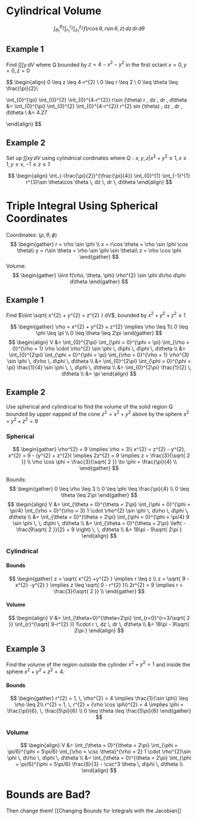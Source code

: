 # Cylindrical Volume

$$
\int_{\theta_{1}}^{\theta_{2}} \int_{r_{1}}^{r_{2}} \int_{z_{1}}^{z_{2}} f(r\cos \theta, r\sin \theta, z) \, dz  \, dr  \, d\theta 
$$

## Example 1
Find $\int \int \int y \, dV$ where Q bounded by $z = 4-x^{2}-y^{2}$ in the first octant $x=0, y=0, z=0$

$$
\begin{align}
0 \leq z \leq 4-r^{2} \\
0 \leq r \leq 2 \\
0 \leq \theta \leq \frac{\pi}{2}\\

\int_{0}^{\pi} \int_{0}^{2} \int_{0}^{4-r^{2}} r\sin (\theta) r \, dz  \, dr  \, d\theta &= \int_{0}^{\pi} \int_{0}^{2} \int_{0}^{4-r^{2}} r^{2} sin (\theta) \, dz  \, dr  \, d\theta  \\
&= 4.27

\end{align}
$$

## Example 2
Set up $\int \int xy \,dV$ using cylindrical cordinates where $Q: {x, y, z} | x^{2} + y^{2} \leq 1, x \geq 1, y \leq x, -1 \leq z \leq 1$ 

$$
\begin{align}
\int_{-\frac{\pi}{2}}^{\frac{\pi}{4}} \int_{0}^{1} \int_{-1}^{1} r^{3}\sin \theta\cos \theta \, dz  \, dr  \, d\theta 
\end{align}
$$

# Triple Integral Using Spherical Coordinates

Coordinates: $(\rho, \theta, \phi)$
$$
\begin{gather}
r = \rho \sin \phi \\
x = r\cos \theta = \rho \sin \phi \cos \theta\\
y = r\sin \theta = \rho \sin \phi \sin \theta\\
z = \rho \cos \phi
\end{gather}
$$
Volume:
$$
\begin{gather}
\iiint f(\rho, \theta, \phi) \rho^{2} \sin \phi d\rho d\phi d\theta
\end{gather}
$$

## Example 1

Find $\iiint \sqrt{ x^{2} + y^{2} + z^{2} } dV$, bounded by $x^{2} + y^{2} + z^{2} \leq 1$

$$
\begin{gather}
\rho = x^{2} + y^{2} + z^{2} \implies \rho \leq 1\\
0 \leq \phi \leq \pi \\
0 \leq \theta \leq 2\pi
\end{gather}
$$
$$
\begin{align}
V &= \int_{0}^{2\pi} \int_{\phi = 0}^{\phi = \pi} \int_{\rho = 0}^{\rho = 1} \rho \cdot \rho^{2} \sin \phi \, d\phi  \, d\phi  \, d\theta \\
&= \int_{0}^{2\pi} \int_{\phi = 0}^{\phi = \pi} \int_{\rho = 0}^{\rho = 1} \rho^{3} \sin \phi \, d\rho  \, d\phi  \, d\theta \\
&= \int_{0}^{2\pi} \int_{\phi = 0}^{\phi = \pi} \frac{1}{4} \sin \phi \, \, d\phi  \, d\theta \\
&= \int_{0}^{2\pi} \frac{1}{2}  \, d\theta \\
&= \pi
\end{align}
$$

## Example 2

Use spherical and cylindrical to find the volume of the solid region Q bounded by upper napped of the cone $z^{2} = x^{2} + y^{2}$ above by the sphere $x^{2} + y^{2} + z^{2} = 9$

### Spherical
$$
\begin{gather}
\rho^{2} = 9 \implies \rho = 3\\
x^{2} = z^{2} - y^{2}, x^{2} = 9 - (y^{2} + z^{2}) \implies 2z^{2} = 9 \implies z = \frac{3}{\sqrt{ 2 }} \\
\rho \cos \phi = \frac{3}{\sqrt{ 2 }} \to \phi = \frac{\pi}{4} \\
\end{gather}
$$

Bounds:
$$
\begin{gather}
0 \leq \rho \leq 3 \\
0 \leq \phi \leq \frac{\pi}{4} \\
0 \leq \theta \leq 2\pi
\end{gather}
$$
$$
\begin{align}
V &= \int_{\theta = 0}^{\theta = 2\pi}  \int_{\phi = 0}^{\phi = \pi/4} \int_{\rho = 0}^{\rho = 3} 1 \cdot \rho^{2} \sin \phi \, d\rho  \, d\phi  \, d\theta \\
&= \int_{\theta = 0}^{\theta = 2\pi}  \int_{\phi = 0}^{\phi = \pi/4} 9 \sin \phi \, \, d\phi  \, d\theta \\
&= \int_{\theta = 0}^{\theta = 2\pi}  \left( -\frac{9\sqrt{ 2 }}{2} + 9 \right) \, \, d\theta \\
&= 18\pi - 9\sqrt{ 2\pi }
\end{align}
$$

### Cylindrical

#### Bounds
$$
\begin{gather}
z = \sqrt{ x^{2} +y^{2} } \implies r \leq z \\
z = \sqrt{ 9 - x^{2} -y^{2} } \implies z \leq \sqrt{ 0 - r^{2} }\\
2r^{2} = 9 \implies r = \frac{3}{\sqrt{ 2 }} \\
\end{gather}
$$

#### Volume
$$
\begin{align}
V &= \int_{\theta=0}^{\theta=2\pi} \int_{r=0}^{r=3/\sqrt{ 2 }} \int_{r}^{\sqrt{ 9-r^{2} }} 1\cdot r \, dz  \, dr  \, d\theta   \\
&= 18\pi - 9\sqrt{ 2\pi }
\end{align}
$$

## Example 3

Find the volume of the region outside the cylinder $x^{2} + y^{2} = 1$ and inside the sphere $x^{2} + y^{2} + z^{2} = 4$.

#### Bounds

$$
\begin{gather}
r^{2} = 1, \, \rho^{2} = 4  \implies \frac{1}{\sin \phi} \leq \rho \leq 2\\
r^{2} = 1, \, r^{2} + (\rho \cos \phi)^{2} = 4 \implies \phi = \frac{\pi}{6}, \, \frac{5\pi}{6} \\
0 \leq \theta \leq \frac{5\pi}{6}
\end{gather}
$$

### Volume
$$
\begin{align}
V &= \int_{\theta = 0}^{\theta = 2\pi} \int_{\phi = \pi/6}^{\phi = 5\pi/6} \int_{\rho = \csc \theta}^{\rho = 2} 1 \cdot \rho^{2}\sin \phi \, d\rho  \, d\phi  \, d\theta  \\
&= \int_{\theta = 0}^{\theta = 2\pi} \int_{\phi = \pi/6}^{\phi = 5\pi/6} \frac{8}{3} - \csc^3 \theta \, d\phi  \, d\theta  \\
\end{align}
$$
# Bounds are Bad?

Then change them! [[Changing Bounds for Integrals with the Jacobian]]
